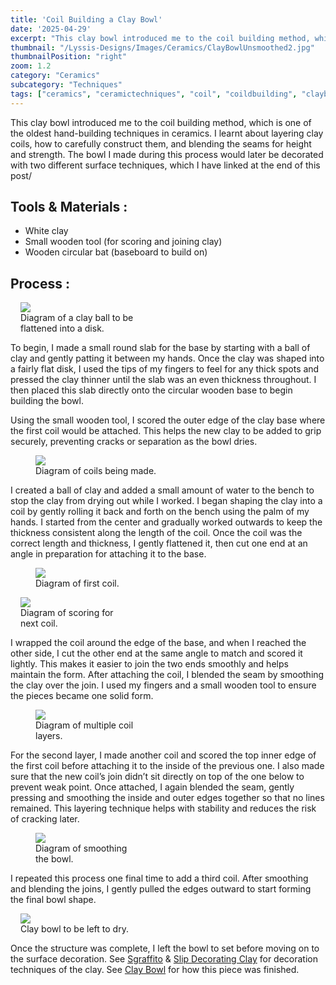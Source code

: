 ```yaml
---
title: 'Coil Building a Clay Bowl'
date: '2025-04-29'
excerpt: "This clay bowl introduced me to the coil building method, which is one of..."
thumbnail: "/Lyssis-Designs/Images/Ceramics/ClayBowlUnsmoothed2.jpg"
thumbnailPosition: "right"
zoom: 1.2
category: "Ceramics"
subcategory: "Techniques"
tags: ["ceramics", "ceramictechniques", "coil", "coildbuilding", "claybowl", "clay"]
---
```


This clay bowl introduced me to the coil building method, which is one of the oldest hand-building techniques in ceramics. I learnt about layering clay coils, how to carefully construct them, and blending the seams for height and strength. The bowl I made during this process would later be decorated with two different surface techniques, which I have linked at the end of this post/

## Tools & Materials :
- White clay
- Small wooden tool (for scoring and joining clay)
- Wooden circular bat (baseboard to build on)

## Process :

<div class="clearfix">
<figure class="flex-right" style="max-width: 15rem; margin-left: 1rem;">
  <img src="/Lyssis-Designs/Images/Ceramics/Bowl1.jpg">
  <figcaption>Diagram of a clay ball to be flattened into a disk.</figcaption>
</figure>

To begin, I made a small round slab for the base by starting with a ball of clay and gently patting it between my hands. Once the clay was shaped into a fairly flat disk, I used the tips of my fingers to feel for any thick spots and pressed the clay thinner until the slab was an even thickness throughout. I then placed this slab directly onto the circular wooden base to begin building the bowl.
</div>

Using the small wooden tool, I scored the outer edge of the clay base where the first coil would be attached. This helps the new clay to be added to grip securely, preventing cracks or separation as the bowl dries.

<div class="clearfix">
<figure class="flex-left" style="width: 15rem;">
  <img src="/Lyssis-Designs/Images/Ceramics/Bowl2.jpg">
  <figcaption>Diagram of coils being made.</figcaption>
</figure>

I created a ball of clay and added a small amount of water to the bench to stop the clay from drying out while I worked. I began shaping the clay into a coil by gently rolling it back and forth on the bench using the palm of my hands. I started from the center and gradually worked outwards to keep the thickness consistent along the length of the coil. Once the coil was the correct length and thickness, I gently flattened it, then cut one end at an angle in preparation for attaching it to the base.
</div>

<div class="clearfix">
<figure class="flex-left" style="width: 15rem;">
  <img src="/Lyssis-Designs/Images/Ceramics/Bowl3.jpg">
  <figcaption>Diagram of first coil.</figcaption>
</figure>

<figure class="flex-right" style="max-width: 10rem; margin-left: 1rem;">
  <img src="/Lyssis-Designs/Images/Ceramics/Bowl5.jpg">
  <figcaption>Diagram of scoring for next coil.</figcaption>
</figure>

I wrapped the coil around the edge of the base, and when I reached the other side, I cut the other end at the same angle to match and scored it lightly. This makes it easier to join the two ends smoothly and helps maintain the form. After attaching the coil, I blended the seam by smoothing the clay over the join. I used my fingers and a small wooden tool to ensure the pieces became one solid form.
</div>

<div class="clearfix">
<figure class="flex-left" style="width: 10rem;">
  <img src="/Lyssis-Designs/Images/Ceramics/Bowl4.jpg">
  <figcaption>Diagram of multiple coil layers.</figcaption>
</figure>

For the second layer, I made another coil and scored the top inner edge of the first coil before attaching it to the inside of the previous one. I also made sure that the new coil’s join didn’t sit directly on top of the one below to prevent weak point. Once attached, I again blended the seam, gently pressing and smoothing the inside and outer edges together so that no lines remained. This layering technique helps with stability and reduces the risk of cracking later.
</div>

<div class="clearfix">
<figure class="flex-left" style="width: 10rem;">
  <img src="/Lyssis-Designs/Images/Ceramics/Bowl6.jpg">
  <figcaption>Diagram of smoothing the bowl.</figcaption>
</figure>

I repeated this process one final time to add a third coil. After smoothing and blending the joins, I gently pulled the edges outward to start forming the final bowl shape.
</div>

<div class="clearfix">
<figure class="flex-right" style="max-width: 15rem; margin-left: 1rem;">
  <img src="/Lyssis-Designs/Images/Ceramics/ClayBowlUnsmoothed1.jpg">
  <figcaption>Clay bowl to be left to dry.</figcaption>
</figure>

Once the structure was complete, I left the bowl to set before moving on to the surface decoration. See [Sgraffito](#/blog/Ceramics/Ceramics-Techniques/Sgraffito) & [Slip Decorating Clay](#/blog/Ceramics/Ceramics-Techniques/Slip-Decorating-Clay) for decoration techniques of the clay. See [Clay Bowl](#/blog/Ceramics/Completed-Ceramics/Clay-Bowl) for how this piece was finished.
</div>